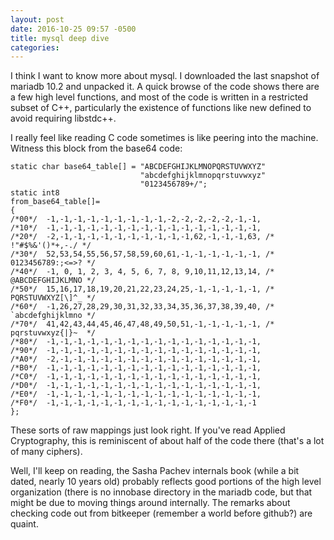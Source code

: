 ```yaml
---
layout: post
date: 2016-10-25 09:57 -0500
title: mysql deep dive
categories: 
---
```

I think I want to know more about mysql. I downloaded the last snapshot of mariadb 10.2 and unpacked it. A quick browse of the code shows there are a few high level functions,
and most of the code is written in a restricted subset of C++, particularly the existence
of functions like new defined to avoid requiring libstdc++.

I really feel like reading C code sometimes is like peering into the machine. Witness this block from the base64 code:

```
static char base64_table[] = "ABCDEFGHIJKLMNOPQRSTUVWXYZ"
                             "abcdefghijklmnopqrstuvwxyz"
                             "0123456789+/";
static int8
from_base64_table[]=
{
/*00*/  -1,-1,-1,-1,-1,-1,-1,-1,-1,-2,-2,-2,-2,-2,-1,-1,
/*10*/  -1,-1,-1,-1,-1,-1,-1,-1,-1,-1,-1,-1,-1,-1,-1,-1,
/*20*/  -2,-1,-1,-1,-1,-1,-1,-1,-1,-1,-1,62,-1,-1,-1,63, /*  !"#$%&'()*+,-./ */
/*30*/  52,53,54,55,56,57,58,59,60,61,-1,-1,-1,-1,-1,-1, /* 0123456789:;<=>? */
/*40*/  -1, 0, 1, 2, 3, 4, 5, 6, 7, 8, 9,10,11,12,13,14, /* @ABCDEFGHIJKLMNO */
/*50*/  15,16,17,18,19,20,21,22,23,24,25,-1,-1,-1,-1,-1, /* PQRSTUVWXYZ[\]^_ */
/*60*/  -1,26,27,28,29,30,31,32,33,34,35,36,37,38,39,40, /* `abcdefghijklmno */
/*70*/  41,42,43,44,45,46,47,48,49,50,51,-1,-1,-1,-1,-1, /* pqrstuvwxyz{|}~  */
/*80*/  -1,-1,-1,-1,-1,-1,-1,-1,-1,-1,-1,-1,-1,-1,-1,-1,
/*90*/  -1,-1,-1,-1,-1,-1,-1,-1,-1,-1,-1,-1,-1,-1,-1,-1,
/*A0*/  -2,-1,-1,-1,-1,-1,-1,-1,-1,-1,-1,-1,-1,-1,-1,-1,
/*B0*/  -1,-1,-1,-1,-1,-1,-1,-1,-1,-1,-1,-1,-1,-1,-1,-1,
/*C0*/  -1,-1,-1,-1,-1,-1,-1,-1,-1,-1,-1,-1,-1,-1,-1,-1,
/*D0*/  -1,-1,-1,-1,-1,-1,-1,-1,-1,-1,-1,-1,-1,-1,-1,-1,
/*E0*/  -1,-1,-1,-1,-1,-1,-1,-1,-1,-1,-1,-1,-1,-1,-1,-1,
/*F0*/  -1,-1,-1,-1,-1,-1,-1,-1,-1,-1,-1,-1,-1,-1,-1,-1
};
```

These sorts of raw mappings just look right. If you've read Applied Cryptography,
this is reminiscent of about half of the code there (that's a lot of many ciphers).

Well, I'll keep on reading, the Sasha Pachev internals book (while a bit dated, nearly 10 years old) probably reflects good portions of the high level organization (there is no innobase directory in the mariadb code, but that might be due to moving things around internally. The remarks about checking code out from bitkeeper (remember a world before github?) are quaint. 